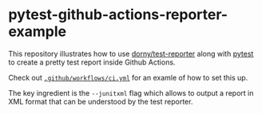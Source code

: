 # pytest-github-actions-reporter-example

This repository illustrates how to use [dorny/test-reporter](https://github.com/dorny/test-reporter) along with [pytest](https://docs.pytest.org/en/7.2.x/) to create a pretty test report inside Github Actions.

Check out [`.github/workflows/ci.yml`](https://github.com/dfederschmidt/pytest-github-actions-reporter-example/blob/ffa4426898a840e4ce009ea27e18ff3d142f92fa/.github/workflows/ci.yml) for an examle of how to set this up.

The key ingredient is the `--junitxml` flag which allows to output a report in XML format that can be understood by the test reporter.